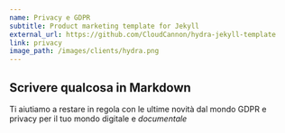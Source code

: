 ```yaml
---
name: Privacy e GDPR
subtitle: Product marketing template for Jekyll
external_url: https://github.com/CloudCannon/hydra-jekyll-template
link: privacy
image_path: /images/clients/hydra.png
---
```


## Scrivere qualcosa in Markdown

Ti aiutiamo a restare in regola con le ultime novità dal mondo GDPR e privacy per il tuo mondo digitale e _documentale_